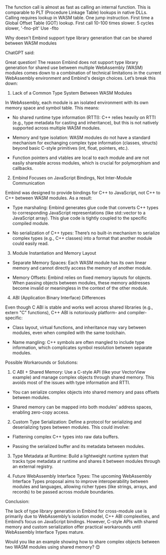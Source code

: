 The function call is almost as fast as calling an internal
function. This is comparable to PLT (Procedure Linkage Table) lookups
in native DLLs. Calling requires lookup in WASM table. One jump
instruction. First time a Global Offset Table (GOT) lookup. First call
10-100 times slower. 5 cycles slower, '-fno-plt' Use -flto


Why doesn't Embind support type library generation that can be shared between WASM modules

ChatGPT said:

Great question! The reason Embind does not support type library
generation for shared use between multiple WebAssembly (WASM) modules
comes down to a combination of technical limitations in the current
WebAssembly environment and Embind's design choices. Let’s break this
down:

1. Lack of a Common Type System Between WASM Modules

In WebAssembly, each module is an isolated environment with its own
memory space and symbol table. This means:

* No shared runtime type information (RTTI): C++ relies heavily on
  RTTI (e.g., type metadata for casting and inheritance), but this is
  not natively supported across multiple WASM modules.

* Memory and type isolation: WASM modules do not have a standard
  mechanism for exchanging complex type information (classes, structs)
  beyond basic C-style primitives (int, float, pointers, etc.).

 * Function pointers and vtables are local to each module and are not
   easily shareable across modules, which is crucial for polymorphism
   and callbacks.

2. Embind Focuses on JavaScript Bindings, Not Inter-Module Communication

Embind was designed to provide bindings for C++ to JavaScript, not C++
to C++ between WASM modules. As a result:

* Type marshaling: Embind generates glue code that converts C++ types
  to corresponding JavaScript representations (like std::vector<int>
  to a JavaScript array). This glue code is tightly coupled to the
  specific compiled module.

* No serialization of C++ types: There’s no built-in mechanism to
  serialize complex types (e.g., C++ classes) into a format that
  another module could easily read.


3. Module Instantiation and Memory Layout

* Separate Memory Spaces: Each WASM module has its own linear memory
  and cannot directly access the memory of another module.

* Memory Offsets: Embind relies on fixed memory layouts for
  objects. When passing objects between modules, these memory
  addresses become invalid or meaningless in the context of the other
  module.


4. ABI (Application Binary Interface) Differences

Even though C ABI is stable and works well across shared libraries
(e.g., extern "C" functions), C++ ABI is notoriously platform- and
compiler-specific:

* Class layout, virtual functions, and inheritance may vary between
  modules, even when compiled with the same toolchain.

* Name mangling: C++ symbols are often mangled to include type
  information, which complicates symbol resolution between separate
  modules.

Possible Workarounds or Solutions:

1. C ABI + Shared Memory: Use a C-style API (like your VectorView
   example) and manage complex objects through shared memory. This
   avoids most of the issues with type information and RTTI.

* You can serialize complex objects into shared memory and pass
  offsets between modules.

* Shared memory can be mapped into both modules' address spaces,
  enabling zero-copy access.

2. Custom Type Serialization: Define a protocol for serializing and
   deserializing types between modules. This could involve:

* Flattening complex C++ types into raw data buffers.

* Passing the serialized buffer and its metadata between modules.

3. Type Metadata at Runtime: Build a lightweight runtime system that
   tracks type metadata at runtime and shares it between modules
   through an external registry.

4. Future WebAssembly Interface Types: The upcoming WebAssembly
   Interface Types proposal aims to improve interoperability between
   modules and languages, allowing richer types (like strings, arrays,
   and records) to be passed across module boundaries.

Conclusion:

The lack of type library generation in Embind for cross-module use is
primarily due to WebAssembly’s isolation model, C++ ABI complexities,
and Embind’s focus on JavaScript bindings. However, C-style APIs with
shared memory and custom serialization offer practical workarounds
until WebAssembly Interface Types mature.

Would you like an example showing how to share complex objects between
two WASM modules using shared memory? 😊
